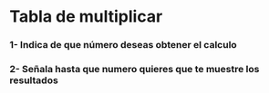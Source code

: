 # Tabla de multiplicar
### 1- Indica de que número deseas obtener el calculo
### 2- Señala hasta que numero quieres que te muestre los resultados
